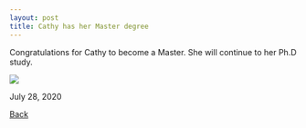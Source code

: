 ```yaml
---
layout: post
title: Cathy has her Master degree
---
```


Congratulations for Cathy to become a Master. She will continue to her Ph.D study. 

<img src="https://raw.githubusercontent.com/FiniteTsai/FiniteTsai.github.io/master/images/posts/Cathy.jpg">

July 28, 2020

[Back](https://finitetsai.github.io/)
